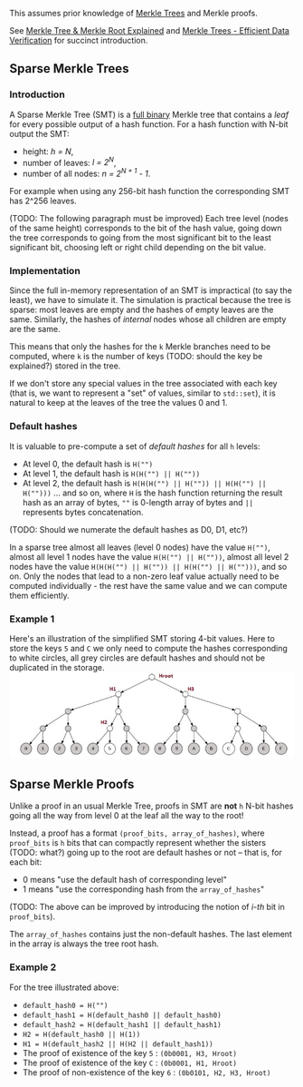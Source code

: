 This assumes prior knowledge of [Merkle Trees](https://en.wikipedia.org/wiki/Merkle_tree) and Merkle proofs.

See [Merkle Tree &amp; Merkle Root Explained](https://www.mycryptopedia.com/merkle-tree-merkle-root-explained/) and [Merkle Trees - Efficient Data Verification](https://www.youtube.com/watch?v=fpAxfVWXjds) for succinct introduction.

## Sparse Merkle Trees

### Introduction

A Sparse Merkle Tree (SMT) is a [full binary] Merkle tree that contains a _leaf_ 
for every possible output of a hash function.
For a hash function with N-bit output the SMT:
 - height: _h = N_,
 - number of leaves: _l = 2<sup>N</sup>_,
 - number of all nodes: _n = 2<sup>N + 1</sup> - 1_.
 
For example when using any 256-bit hash function the corresponding SMT has
2^256 leaves.

(TODO: The following paragraph must be improved)
Each tree level (nodes of the same height) corresponds to the bit of the hash 
value, going down the tree corresponds to going from the most significant bit 
to the least significant bit, choosing left or right child depending on the bit 
value.


### Implementation

Since the full in-memory representation of an SMT is impractical 
(to say the least), we have to simulate it. 
The simulation is practical because the tree is sparse: most leaves are empty
and the hashes of empty leaves are the same. 
Similarly, the hashes of _internal_ nodes whose all children are empty are 
the same.

This means that only the hashes for the `k` Merkle branches need to be computed,
where `k` is the number of keys (TODO: should the key be explained?) stored in the tree.

If we don't store any special values in the tree associated with each key (that is, we want to represent a "set" of values, similar to `std::set`), it is natural to keep at the leaves of the tree the values 0 and 1.

### Default hashes

It is valuable to pre-compute a set of _default hashes_ for all `h` levels:

- At level 0, the default hash is `H("")`
- At level 1, the default hash is `H(H("") || H(""))`
- At level 2, the default hash is `H(H(H("") || H("")) || H(H("") || H("")))`
... and so on,
where `H` is the hash function returning the result hash as an array of bytes, 
`""` is 0-length array of bytes and `||` represents bytes concatenation.

(TODO: Should we numerate the default hashes as D0, D1, etc?)

In a sparse tree almost all leaves (level 0 nodes) have the value `H("")`, 
almost all level 1 nodes have the value `H(H("") || H(""))`, 
almost all level 2 nodes have the value `H(H(H("") || H("")) || H(H("") || H("")))`,
and so on. Only the nodes that lead to a non-zero leaf value actually need to be 
computed individually - the rest have the same value and we can compute them 
efficiently.

### Example 1

Here's an illustration of the simplified SMT storing 4-bit values. 
Here to store the keys `5` and `C` we only need to compute the hashes 
corresponding to white circles, all grey circles are default hashes and 
should not be duplicated in the storage.
![Sparse Merkle Tree example image]

## Sparse Merkle Proofs

Unlike a proof in an usual Merkle Tree, proofs in SMT are **not** `h` N-bit 
hashes going all the way from level 0 at the leaf all the way to the root! 

Instead, a proof has a format `(proof_bits, array_of_hashes)`, 
where  `proof_bits`  is `h` bits that can compactly represent whether the sisters (TODO: what?)
going up to the root are default hashes or not – that is, for each bit:

- 0 means "use the default hash of corresponding level"
- 1 means "use the corresponding hash from the `array_of_hashes`"

(TODO: The above can be improved by introducing the notion of _i-th_ bit in `proof_bits`).

The `array_of_hashes` contains just the non-default hashes. The last element in 
the array is always the tree root hash.

### Example 2

For the tree illustrated above:

- `default_hash0 = H("")`
- `default_hash1 = H(default_hash0 || default_hash0)`
- `default_hash2 = H(default_hash1 || default_hash1)`
- `H2 = H(default_hash0 || H(1))`
- `H1 = H(default_hash2 || H(H2 || default_hash1))`
- The proof of existence of the key `5` : `(0b0001, H3, Hroot)`
- The proof of existence of the key `C` : `(0b0001, H1, Hroot)`
- The proof of non-existence of the key `6` : `(0b0101, H2, H3, Hroot)`


[full binary]: https://wikipedia.org/wiki/Binary_tree
[Sparse Merkle Tree example image]: assets/SMT.jpg